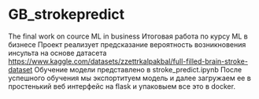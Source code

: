 # GB_strokepredict
The final work on cource ML in business
Итоговая работа по курсу ML в бизнесе
Проект реализует предсказание вероятность возникновения инсульта на основе датасета https://www.kaggle.com/datasets/zzettrkalpakbal/full-filled-brain-stroke-dataset
Обучение модели представлено в stroke_predict.ipynb
После успешного обучения мы экспортитуем модель и далее загружаем ее в простенький веб интерфейс на flask и упаковыем все это в docker.

